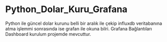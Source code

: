 # Python_Dolar_Kuru_Grafana
 Python ile güncel dolar kurunu belli bir aralık ile çekip influxdb veritabanına atma işlemmi sonrasında ise grafan ile okuna bilri. Grafana Bağlantıları Dashboard kurulum projemde mevcuttur.
